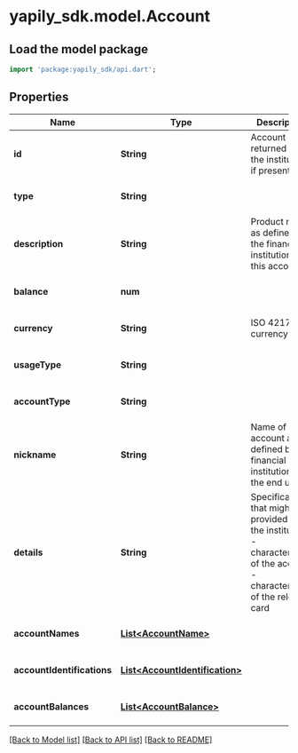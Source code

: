 # yapily_sdk.model.Account

## Load the model package
```dart
import 'package:yapily_sdk/api.dart';
```

## Properties
Name | Type | Description | Notes
------------ | ------------- | ------------- | -------------
**id** | **String** | Account Id returned by the institution if present | [optional] [default to null]
**type** | **String** |  | [optional] [default to null]
**description** | **String** | Product name as defined by the financial institution for this account | [optional] [default to null]
**balance** | **num** |  | [optional] [default to null]
**currency** | **String** | ISO 4217 currency code | [optional] [default to null]
**usageType** | **String** |  | [optional] [default to null]
**accountType** | **String** |  | [optional] [default to null]
**nickname** | **String** | Name of the account as defined by the financial institution or the end user | [optional] [default to null]
**details** | **String** | Specifications that might be provided by the institution - characteristics of the account - characteristics of the relevant card | [optional] [default to null]
**accountNames** | [**List&lt;AccountName&gt;**](AccountName.md) |  | [optional] [default to []]
**accountIdentifications** | [**List&lt;AccountIdentification&gt;**](AccountIdentification.md) |  | [optional] [default to []]
**accountBalances** | [**List&lt;AccountBalance&gt;**](AccountBalance.md) |  | [optional] [default to []]

[[Back to Model list]](../README.md#documentation-for-models) [[Back to API list]](../README.md#documentation-for-api-endpoints) [[Back to README]](../README.md)


